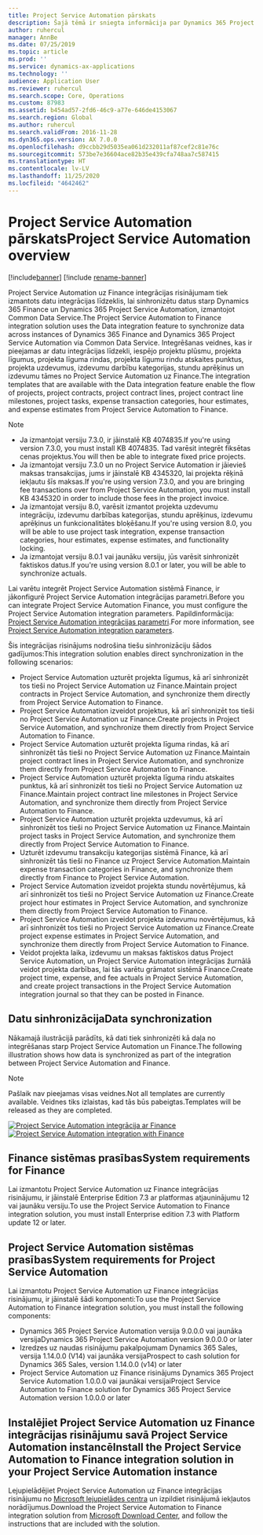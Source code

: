 ```yaml
---
title: Project Service Automation pārskats
description: Šajā tēmā ir sniegta informācija par Dynamics 365 Project Service Automation integrācijas uz Dynamics 365 Finance risinājumu.
author: ruhercul
manager: AnnBe
ms.date: 07/25/2019
ms.topic: article
ms.prod: ''
ms.service: dynamics-ax-applications
ms.technology: ''
audience: Application User
ms.reviewer: ruhercul
ms.search.scope: Core, Operations
ms.custom: 87983
ms.assetid: b454ad57-2fd6-46c9-a77e-646de4153067
ms.search.region: Global
ms.author: ruhercul
ms.search.validFrom: 2016-11-28
ms.dyn365.ops.version: AX 7.0.0
ms.openlocfilehash: d9ccbb29d5035ea061d232011af87cef2c81e76c
ms.sourcegitcommit: 573be7e36604ace82b35e439cfa748aa7c587415
ms.translationtype: HT
ms.contentlocale: lv-LV
ms.lasthandoff: 11/25/2020
ms.locfileid: "4642462"
---
```

# <a name="project-service-automation-overview"></a><span data-ttu-id="d8ecd-103">Project Service Automation pārskats</span><span class="sxs-lookup"><span data-stu-id="d8ecd-103">Project Service Automation overview</span></span>

[!include[banner](../includes/banner.md)]
[!include [rename-banner](~/includes/cc-data-platform-banner.md)]

<span data-ttu-id="d8ecd-104">Project Service Automation uz Finance integrācijas risinājumam tiek izmantots datu integrācijas līdzeklis, lai sinhronizētu datus starp Dynamics 365 Finance un Dynamics 365 Project Service Automation, izmantojot Common Data Service.</span><span class="sxs-lookup"><span data-stu-id="d8ecd-104">The Project Service Automation to Finance integration solution uses the Data integration feature to synchronize data across instances of Dynamics 365 Finance and Dynamics 365 Project Service Automation via Common Data Service.</span></span> <span data-ttu-id="d8ecd-105">Integrēšanas veidnes, kas ir pieejamas ar datu integrācijas līdzekli, iespējo projektu plūsmu, projekta līgumus, projekta līguma rindas, projekta līgumu rindu atskaites punktus, projekta uzdevumus, izdevumu darbību kategorijas, stundu aprēķinus un izdevumu tāmes no Project Service Automation uz Finance.</span><span class="sxs-lookup"><span data-stu-id="d8ecd-105">The integration templates that are available with the Data integration feature enable the flow of projects, project contracts, project contract lines, project contract line milestones, project tasks, expense transaction categories, hour estimates, and expense estimates from Project Service Automation to Finance.</span></span>

> [!NOTE]
> - <span data-ttu-id="d8ecd-106">Ja izmantojat versiju 7.3.0, ir jāinstalē KB 4074835.</span><span class="sxs-lookup"><span data-stu-id="d8ecd-106">If you're using version 7.3.0, you must install KB 4074835.</span></span> <span data-ttu-id="d8ecd-107">Tad varēsit integrēt fiksētas cenas projektus.</span><span class="sxs-lookup"><span data-stu-id="d8ecd-107">You will then be able to integrate fixed price projects.</span></span>
> - <span data-ttu-id="d8ecd-108">Ja izmantojat versiju 7.3.0 un no Project Service Automation ir jāievieš maksas transakcijas, jums ir jāinstalē KB 4345320, lai projekta rēķinā iekļautu šīs maksas.</span><span class="sxs-lookup"><span data-stu-id="d8ecd-108">If you're using version 7.3.0, and you are bringing fee transactions over from Project Service Automation, you must install KB 4345320 in order to include those fees in the project invoice.</span></span>
> - <span data-ttu-id="d8ecd-109">Ja izmantojat versiju 8.0, varēsit izmantot projekta uzdevumu integrāciju, izdevumu darbības kategorijas, stundu aprēķinus, izdevumu aprēķinus un funkcionalitātes bloķēšanu.</span><span class="sxs-lookup"><span data-stu-id="d8ecd-109">If you're using version 8.0, you will be able to use project task integration, expense transaction categories, hour estimates, expense estimates, and functionality locking.</span></span>
> - <span data-ttu-id="d8ecd-110">Ja izmantojat versiju 8.0.1 vai jaunāku versiju, jūs varēsit sinhronizēt faktiskos datus.</span><span class="sxs-lookup"><span data-stu-id="d8ecd-110">If you're using version 8.0.1 or later, you will be able to synchronize actuals.</span></span>

<span data-ttu-id="d8ecd-111">Lai varētu integrēt Project Service Automation sistēmā Finance, ir jākonfigurē Project Service Automation integrācijas parametri.</span><span class="sxs-lookup"><span data-stu-id="d8ecd-111">Before you can integrate Project Service Automation Finance, you must configure the Project Service Automation integration parameters.</span></span> <span data-ttu-id="d8ecd-112">Papildinformācija: [Project Service Automation integrācijas parametri](PSA-parameters.md).</span><span class="sxs-lookup"><span data-stu-id="d8ecd-112">For more information, see [Project Service Automation integration parameters](PSA-parameters.md).</span></span>

<span data-ttu-id="d8ecd-113">Šis integrācijas risinājums nodrošina tiešu sinhronizāciju šādos gadījumos:</span><span class="sxs-lookup"><span data-stu-id="d8ecd-113">This integration solution enables direct synchronization in the following scenarios:</span></span>

- <span data-ttu-id="d8ecd-114">Project Service Automation uzturēt projekta līgumus, kā arī sinhronizēt tos tieši no Project Service Automation uz Finance.</span><span class="sxs-lookup"><span data-stu-id="d8ecd-114">Maintain project contracts in Project Service Automation, and synchronize them directly from Project Service Automation to Finance.</span></span>
- <span data-ttu-id="d8ecd-115">Project Service Automation izveidot projektus, kā arī sinhronizēt tos tieši no Project Service Automation uz Finance.</span><span class="sxs-lookup"><span data-stu-id="d8ecd-115">Create projects in Project Service Automation, and synchronize them directly from Project Service Automation to Finance.</span></span>
- <span data-ttu-id="d8ecd-116">Project Service Automation uzturēt projekta līguma rindas, kā arī sinhronizēt tās tieši no Project Service Automation uz Finance.</span><span class="sxs-lookup"><span data-stu-id="d8ecd-116">Maintain project contract lines in Project Service Automation, and synchronize them directly from Project Service Automation to Finance.</span></span>
- <span data-ttu-id="d8ecd-117">Project Service Automation uzturēt projekta līguma rindu atskaites punktus, kā arī sinhronizēt tos tieši no Project Service Automation uz Finance.</span><span class="sxs-lookup"><span data-stu-id="d8ecd-117">Maintain project contract line milestones in Project Service Automation, and synchronize them directly from Project Service Automation to Finance.</span></span>
- <span data-ttu-id="d8ecd-118">Project Service Automation uzturēt projekta uzdevumus, kā arī sinhronizēt tos tieši no Project Service Automation uz Finance.</span><span class="sxs-lookup"><span data-stu-id="d8ecd-118">Maintain project tasks in Project Service Automation, and synchronize them directly from Project Service Automation to Finance.</span></span>
- <span data-ttu-id="d8ecd-119">Uzturēt izdevumu transakciju kategorijas sistēmā Finance, kā arī sinhronizēt tās tieši no Finance uz Project Service Automation.</span><span class="sxs-lookup"><span data-stu-id="d8ecd-119">Maintain expense transaction categories in Finance, and synchronize them directly from Finance to Project Service Automation.</span></span>
- <span data-ttu-id="d8ecd-120">Project Service Automation izveidot projekta stundu novērtējumus, kā arī sinhronizēt tos tieši no Project Service Automation uz Finance.</span><span class="sxs-lookup"><span data-stu-id="d8ecd-120">Create project hour estimates in Project Service Automation, and synchronize them directly from Project Service Automation to Finance.</span></span>
- <span data-ttu-id="d8ecd-121">Project Service Automation izveidot projekta izdevumu novērtējumus, kā arī sinhronizēt tos tieši no Project Service Automation uz Finance.</span><span class="sxs-lookup"><span data-stu-id="d8ecd-121">Create project expense estimates in Project Service Automation, and synchronize them directly from Project Service Automation to Finance.</span></span>
- <span data-ttu-id="d8ecd-122">Veidot projekta laika, izdevumu un maksas faktiskos datus Project Service Automation, un Project Service Automation integrācijas žurnālā veidot projekta darbības, lai tās varētu grāmatot sistēmā Finance.</span><span class="sxs-lookup"><span data-stu-id="d8ecd-122">Create project time, expense, and fee actuals in Project Service Automation, and create project transactions in the Project Service Automation integration journal so that they can be posted in Finance.</span></span>

## <a name="data-synchronization"></a><span data-ttu-id="d8ecd-123">Datu sinhronizācija</span><span class="sxs-lookup"><span data-stu-id="d8ecd-123">Data synchronization</span></span>

<span data-ttu-id="d8ecd-124">Nākamajā ilustrācijā parādīts, kā dati tiek sinhronizēti kā daļa no integrēšanas starp Project Service Automation un Finance.</span><span class="sxs-lookup"><span data-stu-id="d8ecd-124">The following illustration shows how data is synchronized as part of the integration between Project Service Automation and Finance.</span></span>

> [!NOTE]
> <span data-ttu-id="d8ecd-125">Pašlaik nav pieejamas visas veidnes.</span><span class="sxs-lookup"><span data-stu-id="d8ecd-125">Not all templates are currently available.</span></span> <span data-ttu-id="d8ecd-126">Veidnes tiks izlaistas, kad tās būs pabeigtas.</span><span class="sxs-lookup"><span data-stu-id="d8ecd-126">Templates will be released as they are completed.</span></span>

<span data-ttu-id="d8ecd-127">[![Project Service Automation integrācija ar Finance](./media/PSA-integration.png)](./media/PSA-integration.png)</span><span class="sxs-lookup"><span data-stu-id="d8ecd-127">[![Project Service Automation integration with Finance](./media/PSA-integration.png)](./media/PSA-integration.png)</span></span>

## <a name="system-requirements-for-finance"></a><span data-ttu-id="d8ecd-128">Finance sistēmas prasības</span><span class="sxs-lookup"><span data-stu-id="d8ecd-128">System requirements for Finance</span></span>

<span data-ttu-id="d8ecd-129">Lai izmantotu Project Service Automation uz Finance integrācijas risinājumu, ir jāinstalē Enterprise Edition 7.3 ar platformas atjauninājumu 12 vai jaunāku versiju.</span><span class="sxs-lookup"><span data-stu-id="d8ecd-129">To use the Project Service Automation to Finance integration solution, you must install Enterprise edition 7.3 with Platform update 12 or later.</span></span>

## <a name="system-requirements-for-project-service-automation"></a><span data-ttu-id="d8ecd-130">Project Service Automation sistēmas prasības</span><span class="sxs-lookup"><span data-stu-id="d8ecd-130">System requirements for Project Service Automation</span></span>

<span data-ttu-id="d8ecd-131">Lai izmantotu Project Service Automation uz Finance integrācijas risinājumu, ir jāinstalē šādi komponenti:</span><span class="sxs-lookup"><span data-stu-id="d8ecd-131">To use the Project Service Automation to Finance integration solution, you must install the following components:</span></span>

- <span data-ttu-id="d8ecd-132">Dynamics 365 Project Service Automation versija 9.0.0.0 vai jaunāka versija</span><span class="sxs-lookup"><span data-stu-id="d8ecd-132">Dynamics 365 Project Service Automation version 9.0.0.0 or later</span></span>
- <span data-ttu-id="d8ecd-133">Izredzes uz naudas risinājumu pakalpojumam Dynamics 365 Sales, versija 1.14.0.0 (V14) vai jaunāka versija</span><span class="sxs-lookup"><span data-stu-id="d8ecd-133">Prospect to cash solution for Dynamics 365 Sales, version 1.14.0.0 (v14) or later</span></span>
- <span data-ttu-id="d8ecd-134">Project Service Automation uz Finance risinājums Dynamics 365 Project Service Automation 1.0.0.0 vai jaunākai versijai</span><span class="sxs-lookup"><span data-stu-id="d8ecd-134">Project Service Automation to Finance solution for Dynamics 365 Project Service Automation version 1.0.0.0 or later</span></span>

## <a name="install-the-project-service-automation-to-finance-integration-solution-in-your-project-service-automation-instance"></a><span data-ttu-id="d8ecd-135">Instalējiet Project Service Automation uz Finance integrācijas risinājumu savā Project Service Automation instancē</span><span class="sxs-lookup"><span data-stu-id="d8ecd-135">Install the Project Service Automation to Finance integration solution in your Project Service Automation instance</span></span>

<span data-ttu-id="d8ecd-136">Lejupielādējiet Project Service Automation uz Finance integrācijas risinājumu no [Microsoft lejupielādes centra](https://www.microsoft.com/download/details.aspx?id=57016) un izpildiet risinājumā iekļautos norādījumus.</span><span class="sxs-lookup"><span data-stu-id="d8ecd-136">Download the Project Service Automation to Finance integration solution from [Microsoft Download Center](https://www.microsoft.com/download/details.aspx?id=57016), and follow the instructions that are included with the solution.</span></span>
